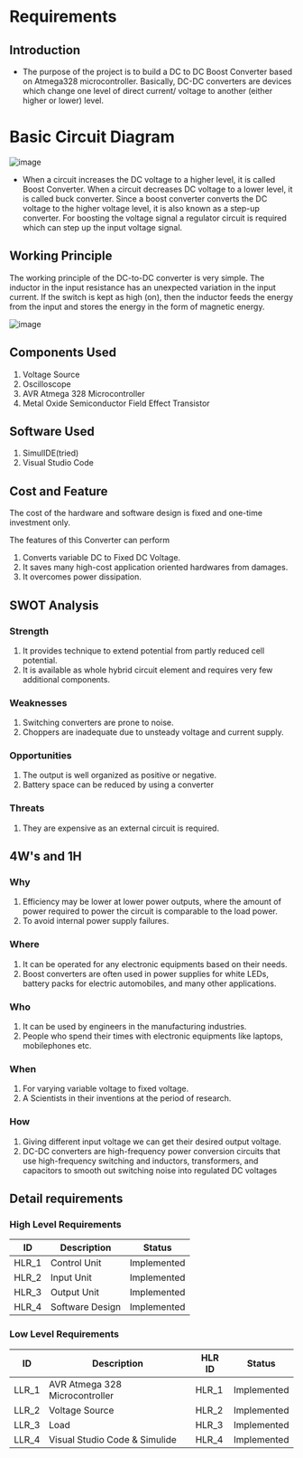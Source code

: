 # Requirements

## Introduction
* The purpose of the project is to build a DC to DC Boost Converter based on Atmega328 microcontroller. Basically, DC-DC converters are devices which change one level of direct current/ voltage to another (either higher or lower) level.
# Basic Circuit Diagram

![image](https://user-images.githubusercontent.com/94169022/144378559-ea1df82a-338a-4724-ace8-c7f0ed7611f1.png)

* When a circuit increases the DC voltage to a higher level, it is called Boost Converter. When a circuit decreases DC voltage to a lower level, it is called buck converter. Since a boost converter converts the DC voltage to the higher voltage level, it is also known as a step-up converter. For boosting the voltage signal a regulator circuit is required which can step up the input voltage signal. 

## Working Principle
The working principle of the DC-to-DC converter is very simple. The inductor in the input resistance has an unexpected variation in the input current. If the switch is kept as high (on), then the inductor feeds the energy from the input and stores the energy in the form of magnetic energy.

![image](https://user-images.githubusercontent.com/94169022/144422712-6e7c4a72-4795-4675-92ba-8371c16193e8.png)

 
## Components Used
1.  Voltage Source
2.  Oscilloscope
3.  AVR Atmega 328 Microcontroller
4.  Metal Oxide Semiconductor Field Effect Transistor

## Software Used
1.  SimulIDE(tried)
2.  Visual Studio Code

## Cost and Feature
The cost of the hardware and software design is fixed and one-time investment only.

The features of this Converter can perform 
1.  Converts variable DC to Fixed DC Voltage.
2.  It saves many high-cost application oriented hardwares from damages.
3.  It overcomes power dissipation.


## SWOT Analysis

### Strength
1.  It provides technique to extend potential from partly reduced cell potential.
2.  It is available as whole hybrid circuit element and requires very few additional components.

### Weaknesses
1.  Switching converters are prone to noise.
2.  Choppers are inadequate due to unsteady voltage and current supply.


### Opportunities
1. The output is well organized as positive or negative.
2. Battery space can be reduced by using a converter

### Threats
1.  They are expensive as an external circuit is required.

## 4W's and 1H

### Why
1. Efficiency may be lower at lower power outputs, where the amount of power required to power the circuit is comparable to the load power.
2. To avoid internal power supply failures.

### Where
1.  It can be operated for any electronic equipments based on their needs.
2.  Boost converters are often used in power supplies for white LEDs, battery packs for electric automobiles, and many other applications.

### Who
1.  It can be used by engineers in the manufacturing industries.
2.  People who spend their times with electronic equipments like laptops, mobilephones etc.

### When
1.  For varying variable voltage to fixed voltage.
2.  A Scientists in their inventions at the period of research.

### How
1.  Giving different input voltage we can get their desired output voltage.
2.  DC-DC converters are high-frequency power conversion circuits that use high-frequency switching and inductors, transformers, and capacitors to smooth out switching noise into regulated DC voltages

## Detail requirements
### High Level Requirements
| ID | Description | Status |
|----|-------------|--------|
| HLR_1 | Control Unit | Implemented |
| HLR_2 | Input Unit | Implemented |
| HLR_3 | Output Unit | Implemented |
| HLR_4 | Software Design | Implemented |

### Low Level Requirements
| ID | Description | HLR ID | Status |
|----|-------------|--------|--------|
| LLR_1 | AVR Atmega 328 Microcontroller | HLR_1 | Implemented |    
| LLR_2 | Voltage Source | HLR_2 | Implemented |
| LLR_3 | Load| HLR_3 | Implemented |
| LLR_4 | Visual Studio Code & Simulide | HLR_4 | Implemented |
